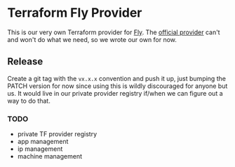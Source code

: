 # Terraform Fly Provider

This is our very own Terraform provider for [Fly](https://fly.io). The
[official provider](https://github.com/fly-apps/terraform-provider-fly) can't
and won't do what we need, so we wrote our own for now.

## Release

Create a git tag with the `vx.x.x` convention and push it up, just bumping the
PATCH version for now since using this is wildly discouraged for anyone but us.
It would live in our private provider registry if/when we can figure out a way
to do that. 

### TODO

* private TF provider registry
* app management
* ip management
* machine management
